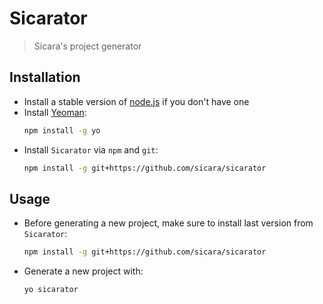 # Sicarator
> Sicara's project generator

## Installation

- Install a stable version of [node.js](https://nodejs.org/) if you don't have one 
- Install [Yeoman](http://yeoman.io):
    ```bash
    npm install -g yo
    ```
- Install `Sicarator` via `npm` and `git`:
    ```bash
    npm install -g git+https://github.com/sicara/sicarator
    ```

## Usage

- Before generating a new project, make sure to install last version from `Sicarator`:
    ```bash
    npm install -g git+https://github.com/sicara/sicarator
    ```

- Generate a new project with:
    ```bash
    yo sicarator
    ```
